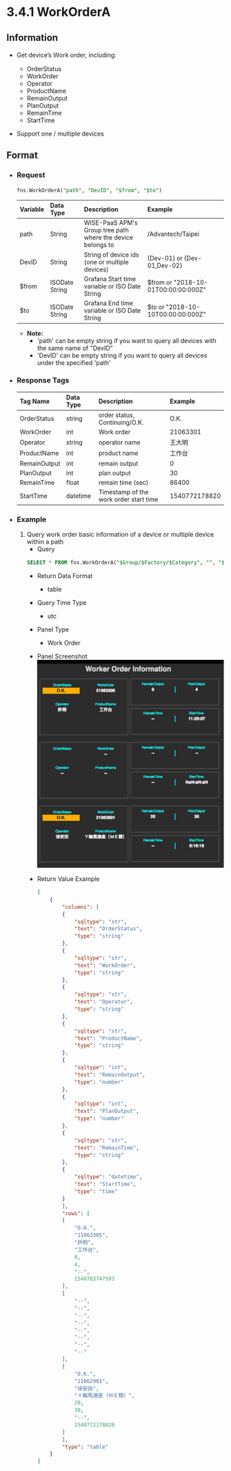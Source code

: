 # 3.4.1 WorkOrderA

## Information

* Get device’s Ｗork order, including:
    * OrderStatus
    * WorkOrder
    * Operator
    * ProductName
    * RemainOutput
    * PlanOutput
    * RemainTime
    * StartTime

* Support one / multiple devices


## Format

* ### Request

  ```sql
  fns.WorkOrderA("path", "DevID", "$from", "$to")
  ```

  | Variable | Data Type | Description | Example |
  | :--- | :--- | :--- | :---|
  | path | String | WISE-PaaS APM's Group tree path<br>where the device belongs to | /Advantech/Taipei |
  | DevID | String | String of device ids \(one or multiple devices\) | {Dev-01} or {Dev-01,Dev-02} |
  | $from | ISODate String | Grafana Start time variable or ISO Date String | $from or "2018-10-01T00:00:00:000Z" |
  | $to | ISODate String | Grafana End time variable or ISO Date String | $to or "2018-10-10T00:00:00:000Z" |

  - **Note:**
    - 'path' can be empty string if you want to query all devices with the same name of "DevID"
    - 'DevID' can be empty string if you want to query all devices under the specified 'path'


* ### Response Tags

  | Tag Name | Data Type | Description | Example |
  | :--- | :--- | :--- | :--- |
  | OrderStatus | string | order status, Continuing/O.K. | O.K. |
  | WorkOrder | int | Work order | 21063301 |
  | Operator | string | operator name | 王大明 |
  | ProductName | int | product name | 工作台 |
  | RemainOutput | int | remain output | 0 |
  | PlanOutput | int | plan output | 30 |
  | RemainTime | float | remain time (sec) | 86400 |
  | StartTime | datetime | Timestamp of the work order start time | 1540772178820 |

* ### Example
    1. Query work order basic information of a device or multiple device within a path
        - Query
        ```sql
        SELECT * FROM fns.WorkOrderA("$Group/$Factory/$Category", "", "$from" ,"$to")
        ```
        - Return Data Format
            * table
        - Query Time Type
            * utc
        - Panel Type
            * Work Order
        - Panel Screenshot
            ![](/images/3.4.1-WorkOrderA.png)

        - Return Value Example
            ```json
            [
                {
                    "columns": [
                    {
                        "sqltype": "str",
                        "text": "OrderStatus",
                        "type": "string"
                    },
                    {
                        "sqltype": "str",
                        "text": "WorkOrder",
                        "type": "string"
                    },
                    {
                        "sqltype": "str",
                        "text": "Operator",
                        "type": "string"
                    },
                    {
                        "sqltype": "str",
                        "text": "ProductName",
                        "type": "string"
                    },
                    {
                        "sqltype": "int",
                        "text": "RemainOutput",
                        "type": "number"
                    },
                    {
                        "sqltype": "int",
                        "text": "PlanOutput",
                        "type": "number"
                    },
                    {
                        "sqltype": "str",
                        "text": "RemainTime",
                        "type": "string"
                    },
                    {
                        "sqltype": "datetime",
                        "text": "StartTime",
                        "type": "time"
                    }
                    ],
                    "rows": [
                    [
                        "O.K.",
                        "21063305",
                        "許明",
                        "工作台",
                        0,
                        4,
                        "--",
                        1540783747593
                    ],
                    [
                        "--",
                        "--",
                        "--",
                        "--",
                        "--",
                        "--",
                        "--",
                        "--"
                    ],
                    [
                        "O.K.",
                        "21062901",
                        "徐安田",
                        "Ｙ軸馬達座（ＭＥ類）",
                        20,
                        30,
                        "--",
                        1540772178820
                    ]
                    ],
                    "type": "table"
                }
            ]

            ```

